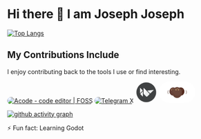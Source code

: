 # Hi there 👋 I am Joseph Joseph
[![Top Langs](https://github-readme-stats.vercel.app/api/top-langs/?username=ByteJoseph&layout=donut&hide=html,lua)](https://github.com/anuraghazra/github-readme-stats)
<!--
**ByteJoseph/ByteJoseph** is a ✨ _special_ ✨ repository because its `README.md` (this file) appears on your GitHub profile.

Here are some ideas to get you started:

- 🔭 I’m currently working on ...
- 🌱 I’m currently learning ...
- 👯 I’m looking to collaborate on ...
- 🤔 I’m looking for help with ...
- 💬 Ask me about ...
- 📫 How to reach me: ...
- 😄 Pronouns: ...
- ⚡ Fun fact: ...

⚡ Studying Ai & Data science @uce muttom
-->

## My Contributions Include
I enjoy contributing back to the tools I use or find interesting.

<a href="https://play.google.com/store/apps/details?id=com.foxdebug.acodefree&hl=en_US" target="_blank"><img style="border-radius: 100px;" width="50" height="50" alt="Acode - code editor | FOSS"  src="https://acode.app/logo.svg"></a>
<a href="https://play.google.com/store/apps/details?id=org.thunderdog.challegram&hl=en_US" target="_blank"><img style="border-radius: 100px;" width="50" height="50" alt="Telegram X"  src="https://upload.wikimedia.org/wikipedia/commons/thumb/e/ef/Telegram_X_2019_Logo.svg/1024px-Telegram_X_2019_Logo.svg.png?20220403112442"></a>
<a href="https://github.com/kivy/python-for-android" target="_blank"><img style="border-radius: 100px;" width="50" height="50" alt="Python For Android"  src="https://raw.githubusercontent.com/kivy/kivy/master/kivy/data/logo/kivy-icon-256.png"></a>
<a href="https://github.com/makersofkerala/thengascript" target="_blank"><img style="border-radius: 100px;" width="85" height="50" alt="Thengascript"  src=".github/tgs.png"></a>
<!--
<a href="https://github.com/ByteJoseph/osintgit" target="_blank"><img style="border-radius: 100px;" width="50" height="50" alt="Osintgit"  src="https://raw.githubusercontent.com/ByteJoseph/osintgit/main/assets/icon.png"></a>
<img src="https://user-images.githubusercontent.com/74038190/212284100-561aa473-3905-4a80-b561-0d28506553ee.gif" width="900">
-->
<!--![](http://github-profile-summary-cards.vercel.app/api/cards/repos-per-language?username=ByteJoseph&theme=2077)![](http://github-profile-summary-cards.vercel.app/api/cards/stats?username=ByteJoseph&theme=2077) -->
<!--
<img align="center" src="https://github-readme-stats.vercel.app/api/top-langs/?username=ByteJoseph&langs_count=15&layout=compact&hide_border=false&theme=dark&locale=en&title_color=ffffff&text_color=3bcf05&card_width=350&border_color=00000000&border_radius=10&line_height=30" /><img align="center" src="https://github-readme-stats.vercel.app/api?username=ByteJoseph&show_icons=true&theme=dark&bg-color=00000000&hide_border=false&title_color=ffffff&text_color=3bcf05&count_private=true&locale=en&rank_icon=percentile&border_color=00000000&border_radius=10&line_height=25&&show=reviews,discussions_started,discussions_answered&include_all_commits=true&text_bold=true" />
</h3> 
<img src="https://user-images.githubusercontent.com/74038190/212284100-561aa473-3905-4a80-b561-0d28506553ee.gif" width="900">
-->
[![github activity graph](https://github-readme-activity-graph.vercel.app/graph?username=ByteJoseph&bg_color=ffcfe9&color=9e4c98&line=9e4c98&point=403d3d&area=true&hide_border=true)](https://github.com/ashutosh00710/github-readme-activity-graph)

⚡ Fun fact: Learning Godot 
